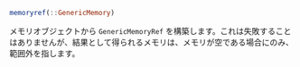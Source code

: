 ```julia
memoryref(::GenericMemory)
```

メモリオブジェクトから `GenericMemoryRef` を構築します。これは失敗することはありませんが、結果として得られるメモリは、メモリが空である場合にのみ、範囲外を指します。
